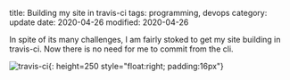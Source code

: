 title: Building my site in travis-ci
tags: programming, devops
category: update
date: 2020-04-26
modified: 2020-04-26

In spite of its many challenges, I am fairly stoked to get my site building in travis-ci.   Now there is no need for me to commit from the cli.

![travis-ci]({static}/images/2D5CF1C5-1499-43C0-BFE4-AC6F864D78B3.jpeg){: height=250 style="float:right; padding:16px"} 
